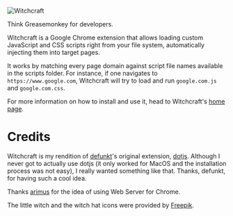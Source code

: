 
![Witchcraft](art/witchcraft-banner.png)

Think Greasemonkey for developers.

Witchcraft is a Google Chrome extension that allows loading custom JavaScript and CSS scripts right from your file system, automatically injecting them into target pages.

It works by matching every page domain against script file names available in the scripts folder. For instance, if one navigates to `https://www.google.com`, Witchcraft will try to load and run `google.com.js` and `google.com.css`.

For more information on how to install and use it, head to Witchcraft's [home page](http://luciopaiva.com/witchcraft).

# Credits

Witchcraft is my rendition of [defunkt](https://github.com/defunkt)'s original extension, [dotjs](https://github.com/defunkt/dotjs). Although I never got to actually use dotjs (it only worked for MacOS and the installation process was not easy), I really wanted something like that. Thanks, defunkt, for having such a cool idea.

Thanks [arimus](https://github.com/arimus) for the idea of using Web Server for Chrome.

The little witch and the witch hat icons were provided by [Freepik](https://www.flaticon.com/authors/freepik).
